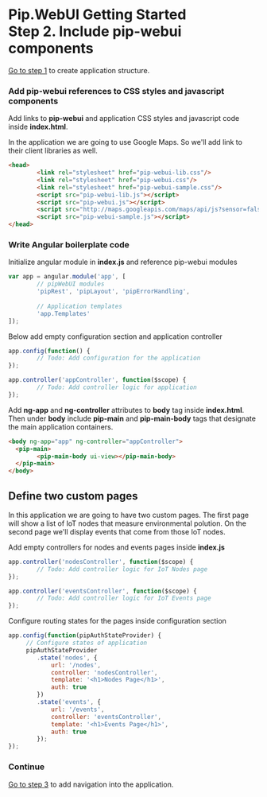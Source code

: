 # Pip.WebUI Getting Started <br/> Step 2. Include pip-webui components

[Go to step 1](https://github.com/pip-webui/pip-webui-sample/blob/master/step1/) to create application structure.

### Add pip-webui references to CSS styles and javascript components

Add links to **pip-webui** and application CSS styles and javascript code inside **index.html**.

In the application we are going to use Google Maps. So we'll add link to their client libraries as well.

```html 
<head>
        <link rel="stylesheet" href="pip-webui-lib.css"/>
        <link rel="stylesheet" href="pip-webui.css"/>
        <link rel="stylesheet" href="pip-webui-sample.css"/>
        <script src="pip-webui-lib.js"></script>
        <script src="pip-webui.js"></script>
        <script src="http://maps.googleapis.com/maps/api/js?sensor=false&key=AIzaSyBg6cm-FDBFPWzRcn39AuSHGQSrdtVIjEo"></script>
        <script src="pip-webui-sample.js"></script>
</head>
```

### Write Angular boilerplate code

Initialize angular module in **index.js** and reference pip-webui modules

```javascript
var app = angular.module('app', [
        // pipWebUI modules
        'pipRest', 'pipLayout', 'pipErrorHandling',
        
        // Application templates
        'app.Templates'
]);
```

Below add empty configuration section and application controller

```javascript
app.config(function() {
        // Todo: Add configuration for the application
});

app.controller('appController', function($scope) {
        // Todo: Add controller logic for application
});
```

Add **ng-app** and **ng-controller** attributes to **body** tag inside **index.html**.
Then under **body** include **pip-main** and **pip-main-body** tags that designate the main application containers.

```html
<body ng-app="app" ng-controller="appController">
  <pip-main>
        <pip-main-body ui-view></pip-main-body>
  </pip-main>
</body>
```

## Define two custom pages

In this application we are going to have two custom pages. The first page will show a list of IoT nodes that measure
environmental polution. On the second page we'll display events that come from those IoT nodes.

Add empty controllers for nodes and events pages inside **index.js**

```javascript
app.controller('nodesController', function($scope) {
        // Todo: Add controller logic for IoT Nodes page
});

app.controller('eventsController', function($scope) {
        // Todo: Add controller logic for IoT Events page
});
```

Configure routing states for the pages inside configuration section

```javascript
app.config(function(pipAuthStateProvider) {
     // Configure states of application
     pipAuthStateProvider
        .state('nodes', {
            url: '/nodes',
            controller: 'nodesController',
            template: '<h1>Nodes Page</h1>',
            auth: true
        })
        .state('events', {
            url: '/events',
            controller: 'eventsController',
            template: '<h1>Events Page</h1>',
            auth: true
        });
});     
```

### Continue

[Go to step 3](https://github.com/pip-webui/pip-webui-sample/blob/master/step3/) to add navigation into the application.
